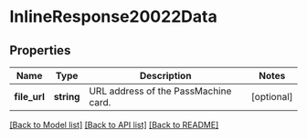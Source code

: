 # InlineResponse20022Data

## Properties
Name | Type | Description | Notes
------------ | ------------- | ------------- | -------------
**file_url** | **string** | URL address of the PassMachine card. | [optional] 

[[Back to Model list]](../../README.md#documentation-for-models) [[Back to API list]](../../README.md#documentation-for-api-endpoints) [[Back to README]](../../README.md)

